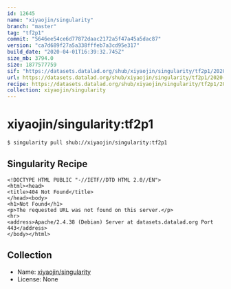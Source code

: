```yaml
---
id: 12645
name: "xiyaojin/singularity"
branch: "master"
tag: "tf2p1"
commit: "5646ee54ce6d77872daac2172a5f47a45a5dac87"
version: "ca7d689f27a5a338fffeb7a3cd95e317"
build_date: "2020-04-01T16:39:32.745Z"
size_mb: 3794.0
size: 1877577759
sif: "https://datasets.datalad.org/shub/xiyaojin/singularity/tf2p1/2020-04-01-5646ee54-ca7d689f/ca7d689f27a5a338fffeb7a3cd95e317.sif"
url: https://datasets.datalad.org/shub/xiyaojin/singularity/tf2p1/2020-04-01-5646ee54-ca7d689f/
recipe: https://datasets.datalad.org/shub/xiyaojin/singularity/tf2p1/2020-04-01-5646ee54-ca7d689f/Singularity
collection: xiyaojin/singularity
---
```


# xiyaojin/singularity:tf2p1

```bash
$ singularity pull shub://xiyaojin/singularity:tf2p1
```

## Singularity Recipe

```singularity
<!DOCTYPE HTML PUBLIC "-//IETF//DTD HTML 2.0//EN">
<html><head>
<title>404 Not Found</title>
</head><body>
<h1>Not Found</h1>
<p>The requested URL was not found on this server.</p>
<hr>
<address>Apache/2.4.38 (Debian) Server at datasets.datalad.org Port 443</address>
</body></html>
```

## Collection

 - Name: [xiyaojin/singularity](https://github.com/xiyaojin/singularity)
 - License: None

